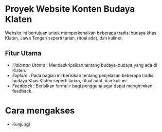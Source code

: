 # Proyek Website Konten Budaya Klaten
Website ini bertujuan untuk memperkenalkan beberapa tradisi budaya khas Klaten, Jawa Tengah seperti tarian, ritual adat, dan kuliner.

## Fitur Utama
- *Halaman Utama* : Mendeskripsikan tentang budaya-budaya yang ada di Klaten.
- *Explore* : Pada bagian ini berisikan tentang penjelasan beberapa tradisi budaya Khas Klaten seperti tarian, ritual adat, dan kuliner.
- *Feedback* : Berisikan formulir bagi pengguna agar dapat mengirimkan feedback.
  
# Cara mengakses
- Kunjungi 
  
